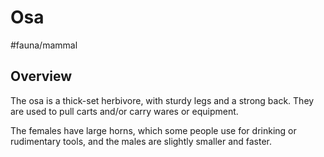 # Osa
#fauna/mammal 

## Overview
The osa is a thick-set herbivore, with sturdy legs and a strong back. They are used to pull carts and/or carry wares or equipment. 

The females have large horns, which some people use for drinking or rudimentary tools, and the males are slightly smaller and faster.